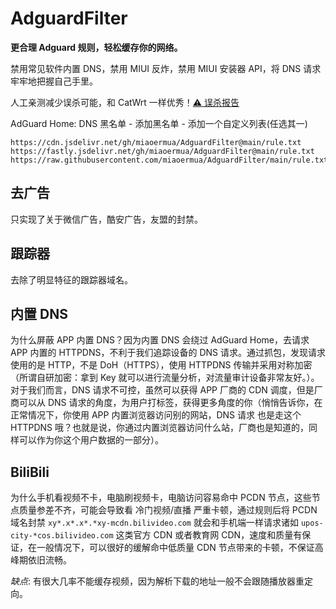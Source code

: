 # AdguardFilter

**更合理 Adguard 规则，轻松缓存你的网络。**

禁用常见软件内置 DNS，禁用 MIUI 反炸，禁用 MIUI 安装器 API，将 DNS 请求牢牢地把握自己手里。

人工亲测减少误杀可能，和 CatWrt 一样优秀！[⚠️ 误杀报告](https://github.com/miaoermua/AdguardFilter/issues/new?assignees=&labels=&projects=&template=hosts-report.md&title=)

AdGuard Home: DNS 黑名单 - 添加黑名单 - 添加一个自定义列表(任选其一)

```url
https://cdn.jsdelivr.net/gh/miaoermua/AdguardFilter@main/rule.txt
https://fastly.jsdelivr.net/gh/miaoermua/AdguardFilter@main/rule.txt
https://raw.githubusercontent.com/miaoermua/AdguardFilter/main/rule.txt
```

## 去广告

只实现了关于微信广告，酷安广告，友盟的封禁。

## 跟踪器

去除了明显特征的跟踪器域名。

## 内置 DNS

为什么屏蔽 APP 内置 DNS？因为内置 DNS 会绕过 AdGuard Home，去请求 APP 内置的 HTTPDNS，不利于我们追踪设备的 DNS 请求。通过抓包，发现请求使用的是 HTTP，不是 DoH（HTTPS），使用 HTTPDNS 传输并采用对称加密（所谓自研加密：拿到 Key 就可以进行流量分析，对流量审计设备非常友好。）。对于我们而言，DNS 请求不可控，虽然可以获得 APP 厂商的 CDN 调度，但是厂商可以从 DNS 请求的角度，为用户打标签，获得更多角度的你（悄悄告诉你，在正常情况下，你使用 APP 内置浏览器访问别的网站，DNS 请求 也是走这个 HTTPDNS 哦？也就是说，你通过内置浏览器访问什么站，厂商也是知道的，同样可以作为你这个用户数据的一部分）。

## BiliBili

为什么手机看视频不卡，电脑刷视频卡，电脑访问容易命中 PCDN 节点，这些节点质量参差不齐，可能会导致看 冷门视频/直播 严重卡顿，通过规则后将 PCDN 域名封禁 `xy*.x*.x*.*xy-mcdn.bilivideo.com` 就会和手机端一样请求诸如 `upos-city-*cos.bilivideo.com` 这类官方 CDN 或者教育网 CDN，速度和质量有保证，在一般情况下，可以很好的缓解命中低质量 CDN 节点带来的卡顿，不保证高峰期依旧流畅。

*缺点*: 有很大几率不能缓存视频，因为解析下载的地址一般不会跟随播放器重定向。
